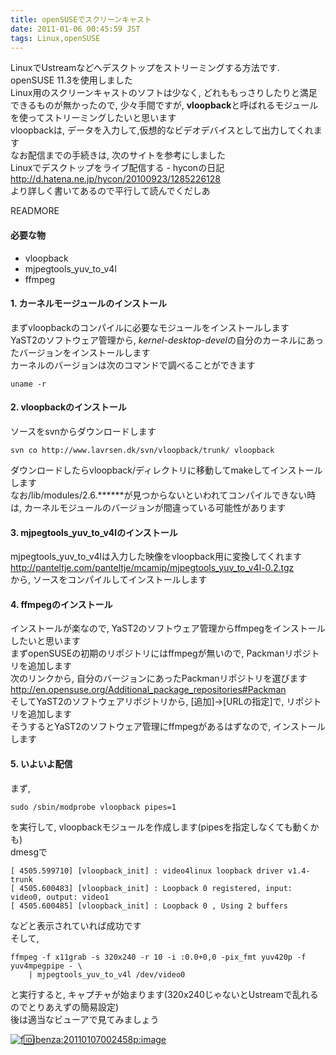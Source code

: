 ```yaml
---
title: openSUSEでスクリーンキャスト
date: 2011-01-06 00:45:59 JST
tags: Linux,openSUSE
---
```


LinuxでUstreamなどへデスクトップをストリーミングする方法です\.  
openSUSE 11\.3を使用しました  
Linux用のスクリーンキャストのソフトは少なく, どれももっさりしたりと満足できるものが無かったので, 少々手間ですが, <span style="font-weight:bold;">vloopback</span>と呼ばれるモジュールを使ってストリーミングしたいと思います  
vloopbackは, データを入力して,仮想的なビデオデバイスとして出力してくれます  
なお配信までの手続きは, 次のサイトを参考にしました  
Linuxでデスクトップをライブ配信する \- hyconの日記  
[http://d\.hatena\.ne\.jp/hycon/20100923/1285226128](http://d.hatena.ne.jp/hycon/20100923/1285226128)  
より詳しく書いてあるので平行して読んでくだしあ

READMORE
#### 必要な物

- vloopback
- mjpegtools\_yuv\_to\_v4l
- ffmpeg

#### 1\. カーネルモージュールのインストール

まずvloopbackのコンパイルに必要なモジュールをインストールします  
YaST2のソフトウェア管理から, <span style="font-style:italic;">kernel-desktop-devel</span>の自分のカーネルにあったバージョンをインストールします  
カーネルのバージョンは次のコマンドで調べることができます

```
uname -r
```

#### 2\. vloopbackのインストール

ソースをsvnからダウンロードします

```
svn co http://www.lavrsen.dk/svn/vloopback/trunk/ vloopback
```

ダウンロードしたらvloopback/ディレクトリに移動してmakeしてインストールします  
なお/lib/modules/2\.6\.\*\*\*\*\*\*が見つからないといわれてコンパイルできない時は, カーネルモジュールのバージョンが間違っている可能性があります

#### 3\. mjpegtools\_yuv\_to\_v4lのインストール

mjpegtools\_yuv\_to\_v4lは入力した映像をvloopback用に変換してくれます  
[http://panteltje\.com/panteltje/mcamip/mjpegtools\_yuv\_to\_v4l\-0\.2\.tgz](http://panteltje.com/panteltje/mcamip/mjpegtools_yuv_to_v4l-0.2.tgz)  
から, ソースをコンパイルしてインストールします

#### 4\. ffmpegのインストール

インストールが楽なので, YaST2のソフトウェア管理からffmpegをインストールしたいと思います  
まずopenSUSEの初期のリポジトリにはffmpegが無いので, Packmanリポジトリを追加します  
次のリンクから, 自分のバージョンにあったPackmanリポジトリを選びます  
[http://en\.opensuse\.org/Additional\_package\_repositories\#Packman](http://en.opensuse.org/Additional_package_repositories#Packman)  
そしてYaST2のソフトウェアリポジトリから, \[追加\]→\[URLの指定\]で, リポジトリを追加します  
そうするとYaST2のソフトウェア管理にffmpegがあるはずなので, インストールします

#### 5\. いよいよ配信

まず,

```
sudo /sbin/modprobe vloopback pipes=1
```

を実行して, vloopbackモジュールを作成します\(pipesを指定しなくても動くかも\)  
dmesgで

```
[ 4505.599710] [vloopback_init] : video4linux loopback driver v1.4-trunk
[ 4505.600483] [vloopback_init] : Loopback 0 registered, input: video0, output: video1
[ 4505.600485] [vloopback_init] : Loopback 0 , Using 2 buffers
```

などと表示されていれば成功です  
そして,

```
ffmpeg -f x11grab -s 320x240 -r 10 -i :0.0+0,0 -pix_fmt yuv420p -f yuv4mpegpipe - \
    | mjpegtools_yuv_to_v4l /dev/video0
```

と実行すると, キャプチャが始まります\(320x240じゃないとUstreamで乱れるのでとりあえずの簡易設定\)  
後は適当なビューアで見てみましょう

[![f:id:ibenza:20110107002458p:image](/2011/01/06/20110107002458.png)](http://f.hatena.ne.jp/ibenza/20110107002458)

